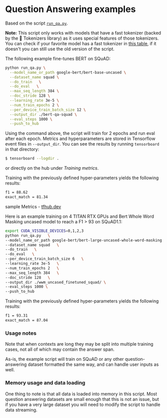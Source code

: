 <!---
Copyright 2021 The Google Flax Team Authors and HuggingFace Team. All rights reserved.

Licensed under the Apache License, Version 2.0 (the "License");
you may not use this file except in compliance with the License.
You may obtain a copy of the License at

    http://www.apache.org/licenses/LICENSE-2.0

Unless required by applicable law or agreed to in writing, software
distributed under the License is distributed on an "AS IS" BASIS,
WITHOUT WARRANTIES OR CONDITIONS OF ANY KIND, either express or implied.
See the License for the specific language governing permissions and
limitations under the License.
-->

# Question Answering examples

Based on the script [`run_qa.py`](https://github.com/huggingface/transformers/blob/main/examples/flax/question-answering/run_qa.py).

**Note:** This script only works with models that have a fast tokenizer (backed by the 🤗 Tokenizers library) as it
uses special features of those tokenizers. You can check if your favorite model has a fast tokenizer in
[this table](https://hf-mirror.com/transformers/index.html#supported-frameworks), if it doesn't you can still use the old version
of the script.


The following example fine-tunes BERT on SQuAD:


```bash
python run_qa.py \
  --model_name_or_path google-bert/bert-base-uncased \
  --dataset_name squad \
  --do_train   \
  --do_eval   \
  --max_seq_length 384 \
  --doc_stride 128 \
  --learning_rate 3e-5 \
  --num_train_epochs 2 \
  --per_device_train_batch_size 12 \
  --output_dir ./bert-qa-squad \
  --eval_steps 1000 \
  --push_to_hub
```

Using the command above, the script will train for 2 epochs and run eval after each epoch. 
Metrics and hyperparameters are stored in Tensorflow event files in `--output_dir`.
You can see the results by running `tensorboard` in that directory:

```bash
$ tensorboard --logdir .
```

or directly on the hub under *Training metrics*.

Training with the previously defined hyper-parameters yields the following results:

```bash
f1 = 88.62
exact_match = 81.34
```

sample Metrics - [tfhub.dev](https://tensorboard.dev/experiment/6gU75Hx8TGCnc6tr4ZgI9Q)

Here is an example training on 4 TITAN RTX GPUs and Bert Whole Word Masking uncased model to reach a F1 > 93 on SQuAD1.1:

```bash
export CUDA_VISIBLE_DEVICES=0,1,2,3
python run_qa.py   \
--model_name_or_path google-bert/bert-large-uncased-whole-word-masking   \
--dataset_name squad   \
--do_train   \
--do_eval   \
--per_device_train_batch_size 6   \
--learning_rate 3e-5   \
--num_train_epochs 2   \
--max_seq_length 384   \
--doc_stride 128   \
--output_dir ./wwm_uncased_finetuned_squad/ \
--eval_steps 1000 \
--push_to_hub
```

Training with the previously defined hyper-parameters yields the following results:

```bash
f1 = 93.31
exact_match = 87.04
```


### Usage notes

Note that when contexts are long they may be split into multiple training cases, not all of which may contain
the answer span. 

As-is, the example script will train on SQuAD or any other question-answering dataset formatted the same way, and can handle user
inputs as well.

### Memory usage and data loading

One thing to note is that all data is loaded into memory in this script. Most question answering datasets are small
enough that this is not an issue, but if you have a very large dataset you will need to modify the script to handle
data streaming.
